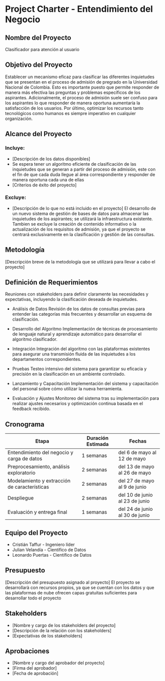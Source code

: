 # Project Charter - Entendimiento del Negocio

## Nombre del Proyecto

Clasificador para atención al usuario

## Objetivo del Proyecto

Establecer un mecanismo eficaz para clasificar las diferentes inquietudes que se presentan en el proceso de admisión de pregrado en la Universidad Nacional de Colombia. Esto es 
importante puesto que permite responder de manera más efectiva las preguntas y problemas específicos de los aspirantes. Adicionalmente, el proceso de admisión suele ser confuso para 
los aspirantes lo que responder de manera oportuna aumentaría la satisfacción de los usuarios. Por último, optimizar los recursos tanto tecnológicos como humanos es siempre imperativo 
en cualquier organización. 

## Alcance del Proyecto

### Incluye:

- [Descripción de los datos disponibles]
- Se espera tener un algoritmo eficiente de clasificación de las inquietudes que se generan a partir del proceso de admisión, este con el fin de que cada duda llegue al área correspondiente y responder de manera oportuna cada una de ellas
- [Criterios de éxito del proyecto]

### Excluye:

- [Descripción de lo que no está incluido en el proyecto]
El desarrollo de un nuevo sistema de gestión de bases de datos para almacenar las inquietudes de los aspirantes; se utilizará la infraestructura existente. Tambien se excluye la creación de contenido informativo o la actualización de los requisitos de admisión, ya que el proyecto se centrará exclusivamente en la clasificación y gestión de las consultas.

## Metodología

[Descripción breve de la metodología que se utilizará para llevar a cabo el proyecto]

## Definición de Requerimientos
Reuniones con stakeholders para definir claramente las necesidades y expectativas, incluyendo la clasificación deseada de inquietudes.

- Análisis de Datos
Revisión de los datos de consultas previas para entender las categorías más frecuentes y desarrollar un esquema de clasificación.

- Desarrollo del Algoritmo
Implementación de técnicas de procesamiento de lenguaje natural y aprendizaje automático para desarrollar el algoritmo clasificador.

- Integración
Integración del algoritmo con las plataformas existentes para asegurar una transmisión fluida de las inquietudes a los departamentos correspondientes.

- Pruebas
Testeo intensivo del sistema para garantizar su eficacia y precisión en la clasificación en un ambiente controlado.

- Lanzamiento y Capacitación
Implementación del sistema y capacitación del personal sobre cómo utilizar la nueva herramienta.

- Evaluación y Ajustes
Monitoreo del sistema tras su implementación para realizar ajustes necesarios y optimización continua basada en el feedback recibido.

## Cronograma

| Etapa | Duración Estimada | Fechas |
|------|---------|-------|
| Entendimiento del negocio y carga de datos | 1 semanas | del 6 de mayo al 12 de mayo |
| Preprocesamiento, análisis exploratorio | 2 semanas | del 13 de mayo al 26 de mayo |
| Modelamiento y extracción de características | 2 semanas | del 27 de mayo al 9 de junio |
| Despliegue | 2 semanas | del 10 de junio al 23 de junio |
| Evaluación y entrega final | 1 semanas | del 24 de junio al 30 de junio |


## Equipo del Proyecto

- Cristián Taffur - Ingeniero líder
- Julian Velandía - Científico de Datos 
- Leonardo Puertas - Científico de Datos

## Presupuesto

[Descripción del presupuesto asignado al proyecto]
El proyecto se desarrollarà con recursos propios, ya que se cuentan con los datos y que las plataformas de nube ofrecen capas gratuitas suficientes para desarrollar todo el proyecto

## Stakeholders

- [Nombre y cargo de los stakeholders del proyecto]
- [Descripción de la relación con los stakeholders]
- [Expectativas de los stakeholders]

## Aprobaciones

- [Nombre y cargo del aprobador del proyecto]
- [Firma del aprobador]
- [Fecha de aprobación]
